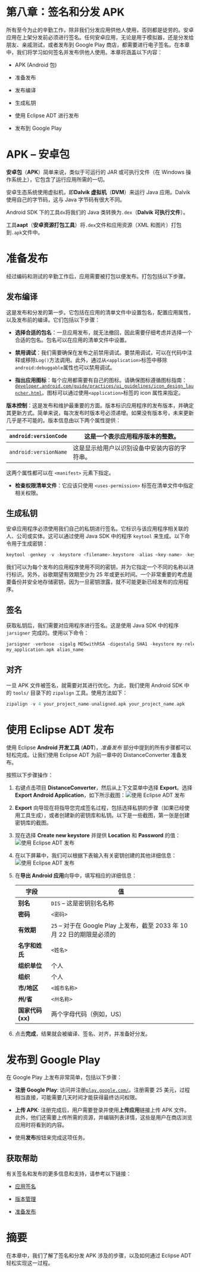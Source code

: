 # 第八章：签名和分发 APK

所有至今为止的辛勤工作，除非我们分发应用供他人使用，否则都是徒劳的。安卓应用在上架分发前必须进行签名。任何安卓应用，无论是用于模拟器，还是分发给朋友、亲戚测试，或者发布到 Google Play 商店，都需要进行电子签名。在本章中，我们将学习如何签名并发布供他人使用。本章将涵盖以下内容：

+   APK (Android 包)

+   准备发布

+   发布编译

+   生成私钥

+   使用 Eclipse ADT 进行发布

+   发布到 Google Play

# APK – 安卓包

**安卓包**（**APK**）简单来说，类似于可运行的 JAR 或可执行文件（在 Windows 操作系统上），它包含了运行应用所需的一切。

安卓生态系统使用虚拟机，即**Dalvik 虚拟机**（**DVM**）来运行 Java 应用。Dalvik 使用自己的字节码，这与 Java 字节码有很大不同。

Android SDK 下的工具`dx`将我们的 Java 类转换为`.dex`（**Dalvik 可执行文件**）。

工具**aapt**（**安卓资源打包工具**）将`.dex`文件和应用资源（XML 和图片）打包到`.apk`文件中。

# 准备发布

经过编码和测试的辛勤工作后，应用需要被打包以便发布。打包包括以下步骤。

## 发布编译

这是发布和分发的第一步。它包括在应用的清单文件中设置包名，配置应用属性，以及发布前的编译。它们包括以下步骤：

+   **选择合适的包名**：一旦应用发布，就无法撤回，因此需要仔细考虑并选择一个合适的包名。包名可以在应用的清单文件中设置。

+   **禁用调试**：我们需要确保在发布之前禁用调试。要禁用调试，可以在代码中注释或移除`Log()`方法调用。此外，通过从`<application>`标签中移除`android:debuggable`属性也可以禁用调试。

+   **指出应用图标**：每个应用都需要有自己的图标。请确保图标遵循图标指南：[`developer.android.com/guide/practices/ui_guidelines/icon_design_launcher.html`](http://developer.android.com/guide/practices/ui_guidelines/icon_design_launcher.html)。图标可以通过使用`<application>`标签的 icon 属性来指定。

**版本控制**：这是发布和维护最重要的方面。版本标识应用程序的发布版本，并确定其更新方式。简单来说，每次发布时版本号必须递增。如果没有版本号，未来更新几乎是不可能的。版本信息由以下两个属性提供：

| `android:versionCode` | 这是一个表示应用程序版本的整数。 |
| --- | --- |
| `android:versionName` | 这是显示给用户以识别设备中安装内容的字符串。 |

这两个属性都可以在 `<manifest>` 元素下指定。

+   **检查权限清单文件**：它应该只使用 `<uses-permission>` 标签在清单文件中指定相关权限。

## 生成私钥

安卓应用程序必须使用我们自己的私钥进行签名。它标识与该应用程序相关联的人、公司或实体。这可以通过使用 Java SDK 中的程序 `keytool` 来生成。以下命令用于生成密钥：

```kt
keytool -genkey -v -keystore <filename>.keystore -alias <key-name> -keyalg RSA -keysize 2048 -validity 10000

```

我们可以为每个发布的应用程序使用不同的密钥，并为它指定一个不同的名称以进行标识。另外，谷歌期望有效期至少为 25 年或更长时间。一个非常重要的考虑是要备份并安全地存储密钥，因为一旦密钥泄露，就不可能更新已经发布的应用程序。

## 签名

获取私钥后，我们需要对应用程序进行签名。这是使用 Java SDK 中的程序 `jarsigner` 完成的。使用以下命令：

```kt
jarsigner -verbose -sigalg MD5withRSA -digestalg SHA1 -keystore my-release-key.keystore 
my_application.apk alias_name

```

## 对齐

一旦 APK 文件被签名，就需要对其进行优化。为此，我们使用 Android SDK 中的 `tools/` 目录下的 `zipalign` 工具。使用方法如下：

```kt
zipalign -v 4 your_project_name-unaligned.apk your_project_name.apk
```

# 使用 Eclipse ADT 发布

使用 Eclipse **Android 开发工具** (**ADT**)，*准备发布* 部分中提到的所有步骤都可以轻松完成。让我们使用 Eclipse ADT 为前一章中的 DistanceConverter 准备发布。

按照以下步骤操作：

1.  右键点击项目 **DistanceConverter**，然后从上下文菜单中选择 **Export**。选择 **Export Android Application**，如下所示截图：![使用 Eclipse ADT 发布](img/1103OS_08_01.jpg)

1.  **Export** 向导现在将指导您完成签名过程，包括选择私钥的步骤（如果已经使用工具生成），或者创建新的密钥库和私钥。以下是一些截图，第一张是创建密钥库的截图。

1.  现在选择 **Create new keystore** 并提供 **Location** 和 **Password** 的值：![使用 Eclipse ADT 发布](img/1103OS_08_02.jpg)

1.  在以下屏幕中，我们可以根据下表输入有关密钥创建的其他详细信息：![使用 Eclipse ADT 发布](img/1103OS_08_03.jpg)

1.  在**导出 Android 应用**向导中，填写相应的详细信息：

    | 字段 | 值 |
    | --- | --- |
    | **别名** | `DIS` – 这是密钥别名名称 |
    | **密码** | `<密码>` |
    | **有效期** | `25` – 对于在 Google Play 上发布，截至 2033 年 10 月 22 日的期限是必须的 |
    | **名字和姓氏** | `<姓名>` |
    | **组织单位** | 个人 |
    | **组织** | 个人 |
    | **市/地区** | `<城市名称>` |
    | **州/省** | `<州名称>` |
    | **国家代码(xx)** | 两个字母代码（例如，US） |

1.  点击**完成**，结果就会被编译、签名、对齐，并准备好分发。

# 发布到 Google Play

在 Google Play 上发布非常简单，包括以下步骤：

+   **注册 Google Play**: 访问并注册[`play.google.com/`](https://play.google.com/)。注册需要 25 美元，过程相当直接，可能需要几天时间才能获得最终访问权限。

+   **上传 APK**: 注册完成后，用户需要登录并使用**上传应用**链接上传 APK 文件。此外，他们还需要上传所需的资源，并编辑列表详情，这些是用户在商店浏览应用时将看到的内容。

+   使用**发布**按钮来完成这项任务。

## 获取帮助

有关签名和发布的更多信息和支持，请参考以下链接：

+   [应用签名](http://developer.android.com/tools/publishing/app-signing.html)

+   [版本管理](http://developer.android.com/tools/publishing/versioning.html)

+   [准备发布](http://developer.android.com/tools/publishing/preparing.html)

# 摘要

在本章中，我们了解了签名和分发 APK 涉及的步骤，以及如何通过 Eclipse ADT 轻松实现这一过程。
